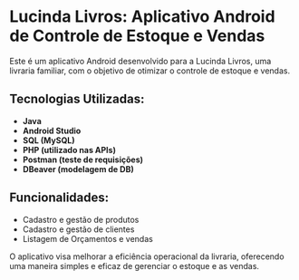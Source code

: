 # Lucinda Livros: Aplicativo Android de Controle de Estoque e Vendas

Este é um aplicativo Android desenvolvido para a Lucinda Livros, uma livraria familiar, com o objetivo de otimizar o controle de estoque e vendas.

## Tecnologias Utilizadas:
- **Java**
- **Android Studio**
- **SQL (MySQL)**
- **PHP (utilizado nas APIs)**
- **Postman (teste de requisições)**
- **DBeaver (modelagem de DB)**

## Funcionalidades:
- Cadastro e gestão de produtos
- Cadastro e gestão de clientes
- Listagem de Orçamentos e vendas

O aplicativo visa melhorar a eficiência operacional da livraria, oferecendo uma maneira simples e eficaz de gerenciar o estoque e as vendas.
